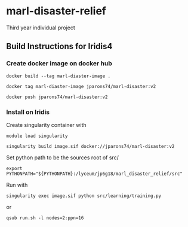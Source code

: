 # marl-disaster-relief
Third year individual project

## Build Instructions for Iridis4



### Create docker image on docker hub

`docker build --tag marl-diaster-image .`

`docker tag marl-diaster-image jparons74/marl-disaster:v2 `

`docker push jparons74/marl-disaster:v2`

### Install on Iridis

Create singularity container with 

`module load singularity`

`singularity build image.sif docker://jparons74/marl-disaster:v2`


Set python path to be the sources root of src/

`export PYTHONPATH="${PYTHONPATH}:/lyceum/jp6g18/marl_disaster_relief/src"`

Run with 

`singularity exec image.sif python src/learning/training.py`

or

`qsub run.sh -l nodes=2:ppn=16`
